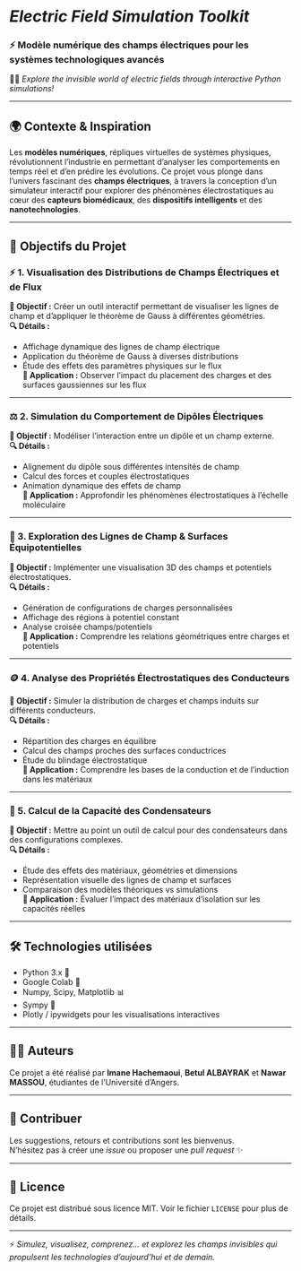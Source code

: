 # *Electric Field Simulation Toolkit*
### ⚡ Modèle numérique des champs électriques pour les systèmes technologiques avancés  

🧠🔬 *Explore the invisible world of electric fields through interactive Python simulations!*

---

## 🌍 Contexte & Inspiration

Les **modèles numériques**, répliques virtuelles de systèmes physiques, révolutionnent l’industrie en permettant d’analyser les comportements en temps réel et d’en prédire les évolutions. Ce projet vous plonge dans l’univers fascinant des **champs électriques**, à travers la conception d’un simulateur interactif pour explorer des phénomènes électrostatiques au cœur des **capteurs biomédicaux**, des **dispositifs intelligents** et des **nanotechnologies**.

---

## 🎯 Objectifs du Projet

### ⚡ 1. Visualisation des Distributions de Champs Électriques et de Flux  
**🎯 Objectif :** Créer un outil interactif permettant de visualiser les lignes de champ et d’appliquer le théorème de Gauss à différentes géométries.  
**🔍 Détails :**
- Affichage dynamique des lignes de champ électrique  
- Application du théorème de Gauss à diverses distributions  
- Étude des effets des paramètres physiques sur le flux  
**📌 Application :** Observer l’impact du placement des charges et des surfaces gaussiennes sur les flux  

---

### ⚖️ 2. Simulation du Comportement de Dipôles Électriques  
**🎯 Objectif :** Modéliser l’interaction entre un dipôle et un champ externe.  
**🔍 Détails :**
- Alignement du dipôle sous différentes intensités de champ  
- Calcul des forces et couples électrostatiques  
- Animation dynamique des effets de champ  
**📌 Application :** Approfondir les phénomènes électrostatiques à l’échelle moléculaire  

---

### 🧲 3. Exploration des Lignes de Champ & Surfaces Équipotentielles  
**🎯 Objectif :** Implémenter une visualisation 3D des champs et potentiels électrostatiques.  
**🔍 Détails :**
- Génération de configurations de charges personnalisées  
- Affichage des régions à potentiel constant  
- Analyse croisée champs/potentiels  
**📌 Application :** Comprendre les relations géométriques entre charges et potentiels  

---

### 🪙 4. Analyse des Propriétés Électrostatiques des Conducteurs  
**🎯 Objectif :** Simuler la distribution de charges et champs induits sur différents conducteurs.  
**🔍 Détails :**
- Répartition des charges en équilibre  
- Calcul des champs proches des surfaces conductrices  
- Étude du blindage électrostatique  
**📌 Application :** Comprendre les bases de la conduction et de l’induction dans les matériaux  

---

### 🧮 5. Calcul de la Capacité des Condensateurs  
**🎯 Objectif :** Mettre au point un outil de calcul pour des condensateurs dans des configurations complexes.  
**🔍 Détails :**
- Étude des effets des matériaux, géométries et dimensions  
- Représentation visuelle des lignes de champ et surfaces  
- Comparaison des modèles théoriques vs simulations  
**📌 Application :** Évaluer l’impact des matériaux d’isolation sur les capacités réelles  


---

## 🛠️ Technologies utilisées
- Python 3.x 🐍  
- Google Colab 📓  
- Numpy, Scipy, Matplotlib 📊  
- Sympy 🧮  
- Plotly / ipywidgets pour les visualisations interactives

---

## 👩‍💻 Auteurs

Ce projet a été réalisé par **Imane Hachemaoui**, **Betul ALBAYRAK** et **Nawar MASSOU**, étudiantes de l’Université d’Angers.

---

## 🤝 Contribuer
Les suggestions, retours et contributions sont les bienvenus.  
N’hésitez pas à créer une *issue* ou proposer une *pull request* ✨

---

## 📄 Licence

Ce projet est distribué sous licence MIT. Voir le fichier `LICENSE` pour plus de détails.

---

⚡ *Simulez, visualisez, comprenez… et explorez les champs invisibles qui propulsent les technologies d’aujourd’hui et de demain.*
